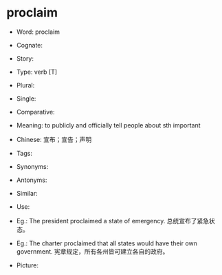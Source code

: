 # proclaim

- Word: proclaim
- Cognate: 
- Story: 

- Type: verb [T]
- Plural: 
- Single: 
- Comparative: 
- Meaning: to publicly and officially tell people about sth important
- Chinese: 宣布；宣告；声明
- Tags: 
- Synonyms: 
- Antonyms: 
- Similar: 
- Use: 
- Eg.: The president proclaimed a state of emergency. 总统宣布了紧急状态。
- Eg.: The charter proclaimed that all states would have their own government. 宪章规定，所有各州皆可建立各自的政府。
- Picture: 


